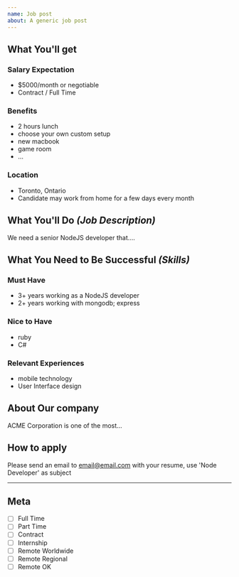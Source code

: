 ```yaml
---
name: Job post
about: A generic job post
---
```


<!--

PLEASE REVIEW RULES BEFORE POSTING:
https://github.com/TechnologyMasters/jobs/blob/master/README.md#employers

# Issue title format: [Company Name] - [Job Title] - [Location]

-->

## What You'll get

### Salary Expectation

<!--
  - Be sure to specify an actual salary figure, or at least a range
  - Specify a current locale, such as GBP, USD, or CAD

  IMPORTANT: Posts that do not include a salary or range
  will receive a 'needs info' label
-->

- $5000/month or negotiable
- Contract / Full Time

### Benefits

- 2 hours lunch
- choose your own custom setup
- new macbook
- game room
- ...

### Location

<!--
  Please specify your job's policy on remote work (see README for details)
-->

- Toronto, Ontario
- Candidate may work from home for a few days every month

## What You'll Do _(Job Description)_

We need a senior NodeJS developer that....

## What You Need to Be Successful _(Skills)_

### Must Have

- 3+ years working as a NodeJS developer
- 2+ years working with mongodb; express

### Nice to Have

- ruby
- C#

### Relevant Experiences

- mobile technology
- User Interface design

## About Our company

ACME Corporation is one of the most...

## How to apply

Please send an email to [email@email.com](email@email.com) with your resume, use 'Node Developer' as subject

---

## Meta

<!--
  These meta tickboxes automatically apply labels to your post
  Learn more in the README https://github.com/TechnologyMasters/jobs/blob/master/README.md#label-definitions

  Note, you must fill in the checkboxes correctly in order for them to appear as checked in Markdown

  Unfilled examples:
  - [ ] Full Time
  - [ x] Full Time
  - [x ] Full Time

  Filled example:
  - [x] Full Time
-->

- [ ] Full Time
- [ ] Part Time
- [ ] Contract
- [ ] Internship
- [ ] Remote Worldwide
- [ ] Remote Regional
- [ ] Remote OK
